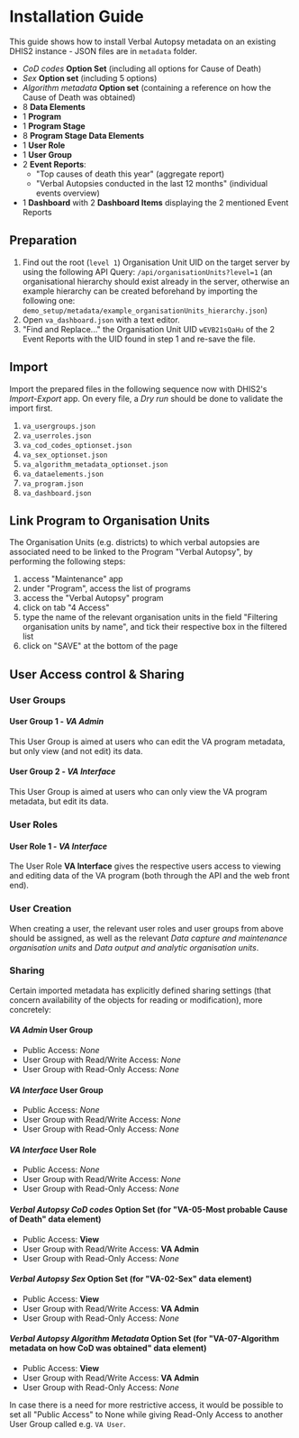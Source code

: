 # Installation Guide

This guide shows how to install Verbal Autopsy metadata on an existing DHIS2 instance - JSON files are in `metadata` folder.

- _CoD codes_ **Option Set** (including all options for Cause of Death)
- _Sex_ **Option set** (including 5 options)
- _Algorithm metadata_ **Option set** (containing a reference on how the Cause of Death was obtained)
- 8 **Data Elements**
- 1 **Program**
- 1 **Program Stage**
- 8 **Program Stage Data Elements**
- 1 **User Role**
- 1 **User Group**
- 2 **Event Reports**: 
	- "Top causes of death this year" (aggregate report) 
	- "Verbal Autopsies conducted in the last 12 months" (individual events overview)
- 1 **Dashboard** with 2 **Dashboard Items** displaying the 2 mentioned Event Reports

## Preparation

1. Find out the root (`level 1`) Organisation Unit UID on the target server by using the following API Query: `/api/organisationUnits?level=1` (an organisational hierarchy should exist already in the server, otherwise an example hierarchy can be created beforehand by importing the following one: `demo_setup/metadata/example_organisationUnits_hierarchy.json`)
2. Open `va_dashboard.json` with a text editor.
3. "Find and Replace..." the Organisation Unit UID `wEVB21sQaHu` of the 2 Event Reports with the UID found in step 1 and re-save the file.


## Import

Import the prepared files in the following sequence now with DHIS2's _Import-Export_ app.
On every file, a _Dry run_ should be done to validate the import first.

1. `va_usergroups.json` 
2. `va_userroles.json`
3. `va_cod_codes_optionset.json` 
4. `va_sex_optionset.json` 
5. `va_algorithm_metadata_optionset.json`
6. `va_dataelements.json`
7. `va_program.json`
8. `va_dashboard.json`

## Link Program to Organisation Units

The Organisation Units (e.g. districts) to which verbal autopsies are associated need to be linked to the Program "Verbal Autopsy", by performing the following steps: 
1. access "Maintenance" app
2. under "Program", access the list of programs
3. access the "Verbal Autopsy" program
4. click on tab "4 Access"
5. type the name of the relevant organisation units in the field "Filtering organisation units by name", and tick their respective box in the filtered list
6. click on "SAVE" at the bottom of the page

## User Access control & Sharing

### User Groups

#### User Group 1 - _VA Admin_

This User Group is aimed at users who can edit the VA program metadata, but only view (and not edit) its data.

#### User Group 2 - _VA Interface_

This User Group is aimed at users who can only view the VA program metadata, but edit its data.

### User Roles

#### User Role 1 - _VA Interface_
The User Role **VA Interface** gives the respective users access to viewing and editing data of the VA program (both through the API and the web front end).

### User Creation

When creating a user, the relevant user roles and user groups from above should be assigned, as well as the relevant _Data capture and maintenance organisation units_ and _Data output and analytic organisation units_.

### Sharing

Certain imported metadata has explicitly defined sharing settings (that concern availability of the objects for reading or modification), more concretely:

#### _VA Admin_ User Group
  - Public Access: _None_
  - User Group with Read/Write Access: _None_
  - User Group with Read-Only Access: _None_
    
#### _VA Interface_ User Group
  - Public Access: _None_
  - User Group with Read/Write Access: _None_
  - User Group with Read-Only Access: _None_

#### _VA Interface_ User Role
- Public Access: _None_
- User Group with Read/Write Access: _None_
- User Group with Read-Only Access: _None_
  
#### _Verbal Autopsy CoD codes_ Option Set (for "VA-05-Most probable Cause of Death" data element)
 - Public Access: **View**
 - User Group with Read/Write Access: **VA Admin**
 - User Group with Read-Only Access: _None_

#### _Verbal Autopsy Sex_ Option Set (for "VA-02-Sex" data element)
  - Public Access: **View**
  - User Group with Read/Write Access: **VA Admin**
  - User Group with Read-Only Access: _None_

#### _Verbal Autopsy Algorithm Metadata_ Option Set (for "VA-07-Algorithm metadata on how CoD was obtained" data element)
  - Public Access: **View**
  - User Group with Read/Write Access: **VA Admin**
  - User Group with Read-Only Access: _None_

In case there is a need for more restrictive access, it would be possible to set all "Public Access" to None while giving Read-Only Access to another User Group called e.g. `VA User`.
